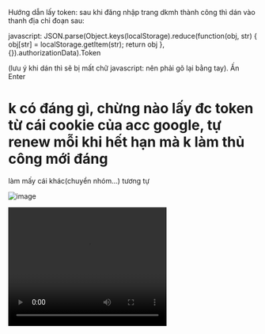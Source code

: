     
Hướng dẫn lấy token: sau khi đăng nhập trang dkmh thành công thì dán vào thanh địa chỉ đoạn sau:

javascript: JSON.parse(Object.keys(localStorage).reduce(function(obj, str) { obj[str] = localStorage.getItem(str); return obj }, {}).authorizationData).Token 

(lưu ý khi dán thì sẽ bị mất chữ javascript: nên phải gõ lại bằng tay). Ấn Enter



# k có đáng gì, chừng nào lấy đc token từ cái cookie của acc google, tự renew mỗi khi hết hạn mà k làm thủ công mới đáng

làm mấy cái khác(chuyển nhóm...) tương tự


![image](https://github.com/tuoitho/dkmh_hcmute/assets/135036590/7d7ae757-d202-4f4b-878b-82b184a519a9)

<video width="320" height="240" controls>
  <source src="https://github.com/tuoitho/Bai-Tap-Lap-Trinh-Python/assets/135036590/8612d184-683a-44ca-b9ef-d572a7037735" type="video/mp4">
</video>
